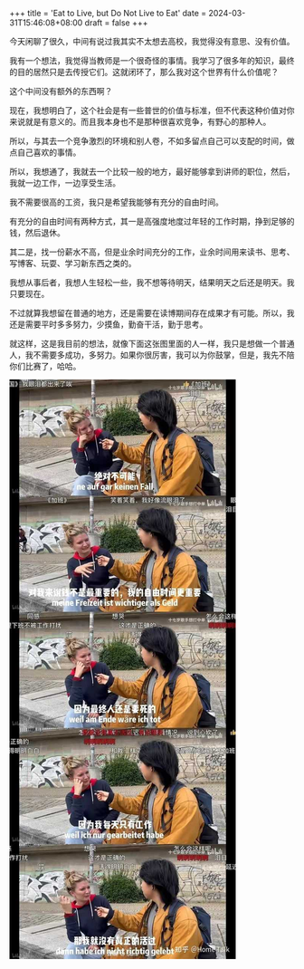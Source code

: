 +++
title = 'Eat to Live, but Do Not Live to Eat'
date = 2024-03-31T15:46:08+08:00
draft = false
+++

今天闲聊了很久，中间有说过我其实不太想去高校，我觉得没有意思、没有价值。

我有一个想法，我觉得当教师是一个很奇怪的事情。我学习了很多年的知识，最终的目的居然只是去传授它们。这就闭环了，那么我对这个世界有什么价值呢？

这个中间没有额外的东西啊？

现在，我想明白了，这个社会是有一些普世的价值与标准，但不代表这种价值对你来说就是有意义的。而且我本身也不是那种很喜欢竞争，有野心的那种人。

所以，与其去一个竞争激烈的环境和别人卷，不如多留点自己可以支配的时间，做点自己喜欢的事情。

所以，我想通了，我就去一个比较一般的地方，最好能够拿到讲师的职位，然后，我就一边工作，一边享受生活。

我不需要很高的工资，我只是希望我能够有充分的自由时间。

有充分的自由时间有两种方式，其一是高强度地度过年轻的工作时期，挣到足够的钱，然后退休。

其二是，找一份薪水不高，但是业余时间充分的工作，业余时间用来读书、思考、写博客、玩耍、学习新东西之类的。

我想从事后者，我想人生轻松一些，我不想等待明天，结果明天之后还是明天。我只要现在。

不过就算我想留在普通的地方，还是需要在读博期间存在成果才有可能。所以，我还是需要平时多多努力，少摸鱼，勤奋干活，勤于思考。

就这样，这是我目前的想法，就像下面这张图里面的人一样，我只是想做一个普通人，我不需要多成功，多努力。如果你很厉害，我可以为你鼓掌，但是，我先不陪你们比赛了，哈哈。

![img](https://raw.githubusercontent.com/HushWay/Typora-img/main/img/v2-14fdbf2cb6d874aa4e70dd25484295bc_720w.jpg)
